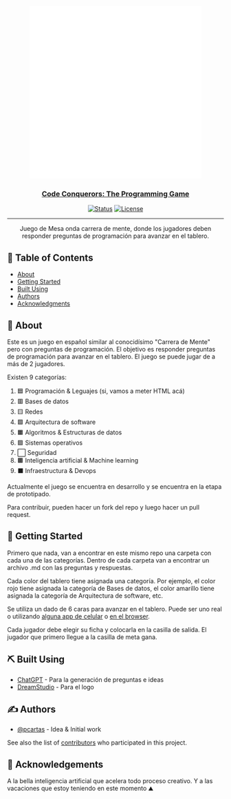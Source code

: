 <p align="center">
  <a href="" rel="noopener">
 <div align="center">
	<br>
    <img src="logo.svg" />
	<br>
</div>

</p>


<h3 align="center">Code Conquerors: The Programming Game</h3>

<div align="center">

[![Status](https://img.shields.io/badge/status-active-success.svg)]()
[![License](https://img.shields.io/badge/License-GNU%20GPL-blue)](/LICENSE)

</div>

---

<p align="center"> Juego de Mesa onda carrera de mente, donde los jugadores deben responder preguntas de programación para avanzar en el tablero.
    <br> 
</p>

## 📝 Table of Contents

- [About](#about)
- [Getting Started](#getting_started)
- [Built Using](#built_using)
- [Authors](#authors)
- [Acknowledgments](#acknowledgement)

## 🧐 About <a name = "about"></a>

Este es un juego en español similar al conocidísimo "Carrera de Mente" pero con preguntas de programación. El objetivo es responder preguntas de programación para avanzar en el tablero. El juego se puede jugar de a más de 2 jugadores. 

Existen 9 categorías:
1. 🟦 Programación & Leguajes (si, vamos a meter HTML acá)
2. 🟥 Bases de datos
3. 🟨 Redes
4. 🟩 Arquitectura de software
5. 🟧 Algoritmos & Estructuras de datos
6. 🟪 Sistemas operativos
7. ⬜ Seguridad
8. 🟫 Inteligencia artificial & Machine learning
9. ⬛ Infraestructura & Devops


Actualmente el juego se encuentra en desarrollo y se encuentra en la etapa de prototipado. 

Para contribuir, pueden hacer un fork del repo y luego hacer un pull request.

## 🏁 Getting Started <a name = "getting_started"></a>

Primero que nada, van a encontrar en este mismo repo una carpeta con cada una de las categorías. Dentro de cada carpeta van a encontrar un archivo .md con las preguntas y respuestas.

Cada color del tablero tiene asignada una categoría. Por ejemplo, el color rojo tiene asignada la categoría de Bases de datos, el color amarillo tiene asignada la categoría de Arquitectura de software, etc. 

Se utiliza un dado de 6 caras para avanzar en el tablero. Puede ser uno real o utilizando [alguna app de celular](https://play.google.com/store/apps/details?id=fr.sevenpixels.dice&hl=en&gl=US) o [en el browser](https://eslkidsgames.com/Flash/Classroom%20Dice/index.html).

Cada jugador debe elegir su ficha y colocarla en la casilla de salida. El jugador que primero llegue a la casilla de meta gana.


## ⛏️ Built Using <a name = "built_using"></a>

- [ChatGPT](https://chat.openai.com/) - Para la generación de preguntas e ideas
- [DreamStudio](https://beta.dreamstudio.ai/) - Para el logo

## ✍️ Authors <a name = "authors"></a>

- [@pcartas](https://github.com/pcartas) - Idea & Initial work

See also the list of [contributors](https://github.com/pcartas/Code-Conquerors-The-Programming-Game/graphs/contributors) who participated in this project.

## 🎉 Acknowledgements <a name = "acknowledgement"></a>

A la bella inteligencia artificial que acelera todo proceso creativo. Y a las vacaciones que estoy teniendo en este momento ⛰️



